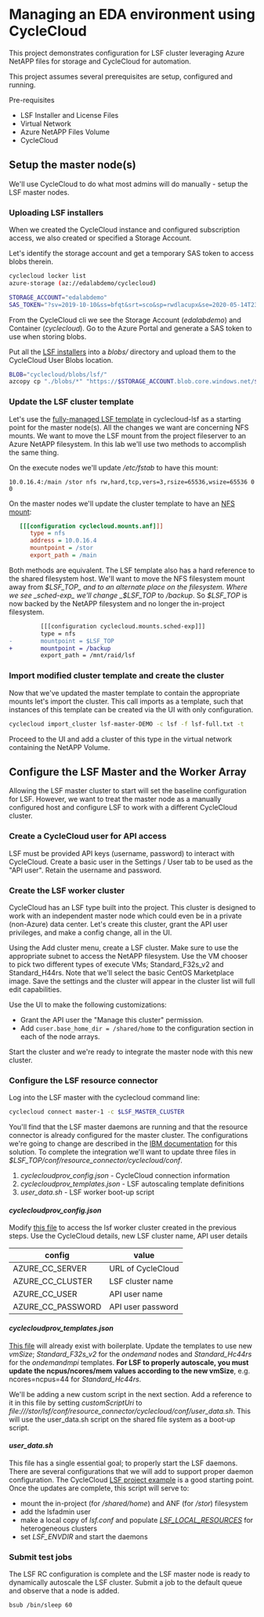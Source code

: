 # Managing an EDA environment using CycleCloud

This project demonstrates configuration for LSF cluster
leveraging Azure NetAPP files for storage and CycleCloud
for automation.

This project assumes several prerequisites are setup, configured and running.

Pre-requisites
* LSF Installer and License Files
* Virtual Network
* Azure NetAPP Files Volume
* CycleCloud

## Setup the master node(s)

We'll use CycleCloud to do what most admins will do manually - setup the LSF master nodes.

### Uploading LSF installers
When we created the CycleCloud instance and configured subscription access, we also created or specified
a Storage Account.

Let's identify the storage account and get a temporary SAS token to access blobs therein. 

```bash
cyclecloud locker list
azure-storage (az://edalabdemo/cyclecloud)

STORAGE_ACCOUNT="edalabdemo"
SAS_TOKEN="?sv=2019-10-10&ss=bfqt&srt=sco&sp=rwdlacupx&se=2020-05-14T23:20:17Z&st=2020-05-12T15:20:17Z&spr=https&sig=REMOVED"
``` 

From the CycleCloud cli we see the Storage Account (_edalabdemo_) and Container (_cyclecloud_).
Go to the Azure Portal and generate a SAS token to use when storing blobs. 

Put all the [LSF installers](https://github.com/Azure/cyclecloud-lsf#ibm-spectrum-lsf) into
a _blobs/_ directory and upload them to the CycleCloud User Blobs location.

```bash
BLOB="cyclecloud/blobs/lsf/"
azcopy cp "./blobs/*" "https://$STORAGE_ACCOUNT.blob.core.windows.net/${BLOB}$SAS_TOKEN"
```

### Update the LSF cluster template

Let's use the [fully-managed LSF template](https://github.com/Azure/cyclecloud-lsf/blob/master/examples/lsf-full.txt) 
in cyclecloud-lsf as a starting point for the master node(s).
All the changes we want are concerning NFS mounts. We want to move the LSF mount
from the project fileserver to an Azure NetAPP filesystem.
In this lab we'll use two methods to accomplish the same thing.

On the execute nodes we'll update _/etc/fstab_ to have this mount: 

```/etc/fstab
10.0.16.4:/main /stor nfs rw,hard,tcp,vers=3,rsize=65536,wsize=65536 0 0
```

On the master nodes we'll update the cluster template to have an [NFS mount](https://docs.microsoft.com/azure/cyclecloud/how-to/mount-fileserver):
```ini
   [[[configuration cyclecloud.mounts.anf]]]
      type = nfs
      address = 10.0.16.4
      mountpoint = /stor
      export_path = /main
```

Both methods are equivalent. The LSF template also has a hard reference to the shared filesystem host.
We'll want to move the NFS filesystem mount away from _$LSF_TOP_ and to an alternate place on the filesystem.
Where we see _sched-exp_ we'll change _$LSF_TOP_ to _/backup_. So _$LSF_TOP_ is now backed by the NetAPP filesystem and no longer the in-project filesystem.

```diff
         [[[configuration cyclecloud.mounts.sched-exp]]]
         type = nfs
-        mountpoint = $LSF_TOP
+        mountpoint = /backup
         export_path = /mnt/raid/lsf
```

### Import modified cluster template and create the cluster

Now that we've updated the master template to contain the appropriate mounts let's
import the cluster. This call imports as a template, such that instances of this 
template can be created via the UI with only configuration.

```bash
cyclecloud import_cluster lsf-master-DEMO -c lsf -f lsf-full.txt -t
```

Proceed to the UI and add a cluster of this type in the virtual network
containing the NetAPP Volume.

## Configure the LSF Master and the Worker Array

Allowing the LSF master cluster to start will set the baseline configuration for LSF.
However, we want to treat the master node as a manually configured host and 
configure LSF to work with a different CycleCloud cluster.

### Create a CycleCloud user for API access

LSF must be provided API keys (username, password) to interact with CycleCloud. Create a basic
user in the Settings / User tab to be used as the "API user". Retain the username and password.

### Create the LSF worker cluster

CycleCloud has an LSF type built into the project. This cluster is designed to work with an 
independent master node which could even be in a private (non-Azure) data center. Let's create
this cluster, grant the API user privileges, and make a config change, all in the UI.

Using the Add cluster menu, create a LSF cluster. Make sure to use the appropriate subnet to
access the NetAPP filesystem. Use the VM chooser to pick two different types of execute VMs; Standard_F32s_v2 and Standard_H44rs. Note that we'll select the basic CentOS Marketplace image.
Save the settings and the cluster will appear in the cluster list will full edit capabilities.

Use the UI to make the following customizations:

* Grant the API user the "Manage this cluster" permission.
* Add `cuser.base_home_dir = /shared/home` to the configuration section in each of the node arrays.

Start the cluster and we're ready to integrate the master node with this new cluster.

### Configure the LSF resource connector

Log into the LSF master with the cyclecloud command line:
```bash
cyclecloud connect master-1 -c $LSF_MASTER_CLUSTER
```

You'll find that the LSF master daemons are running and that the resource connector is already
configured for the master cluster. The configurations we're going to change are described in
the [IBM documentation](https://www.ibm.com/support/knowledgecenter/SSWRJV_10.1.0/lsf_resource_connector/lsf_rc_config_cycle.html) for this solution. To complete the integration
we'll want to update three files in _$LSF_TOP/conf/resource_connector/cyclecloud/conf_.

1. _cyclecloudprov_config.json_ - CycleCloud connection information
1. _cyclecloudprov_templates.json_ - LSF autoscaling template definitions
1. _user_data.sh_ - LSF worker boot-up script

####  _cyclecloudprov_config.json_

Modify [this file](https://www.ibm.com/support/knowledgecenter/SSWRJV_10.1.0/lsf_resource_connector/lsf_rc_azureccprovconfig.html) 
to access the lsf worker cluster created in the previous steps.
Use the CycleCloud details, new LSF cluster name, API user details

| config  | value  | 
|---|---|
| AZURE_CC_SERVER  | URL of CycleCloud  |
| AZURE_CC_CLUSTER  | LSF cluster name  |
| AZURE_CC_USER  | API user name  |
| AZURE_CC_PASSWORD  | API user password  |

#### _cyclecloudprov_templates.json_

[This file](https://www.ibm.com/support/knowledgecenter/SSWRJV_10.1.0/lsf_resource_connector/lsf_rc_azureccprovtemplates.html) 
will already exist with boilerplate. Update the templates to use new *vmSize*; *Standard_F32s_v2* for the *ondemand* nodes and *Standard_Hc44rs* for the *ondemandmpi*
templates. **For LSF to properly autoscale, you must update the ncpus/ncores/mem values according to the new vmSize**, e.g. ncores=ncpus=44 for *Standard_Hc44rs*. 

We'll be adding a new custom script in the next section. Add a reference to it in this file by
setting _customScriptUri_ to _file:///stor/lsf/conf/resource_connector/cyclecloud/conf/user_data.sh_. This will use the user_data.sh script on the shared file system as a boot-up script.

#### _user_data.sh_

This file has a single essential goal; to properly start the LSF daemons. There are
several configurations that we will add to support proper daemon configuration. 
The CycleCloud [LSF project example](https://github.com/Azure/cyclecloud-lsf/blob/master/examples/user_data.sh) is a good starting point. Once the updates are complete, this script 
will serve to:

* mount the in-project (for _/shared/home_) and ANF (for _/stor_) filesystem
* add the lsfadmin user
* make a local copy of _lsf.conf_ and populate [_LSF_LOCAL_RESOURCES_](https://www.ibm.com/support/knowledgecenter/SSETD4_9.1.2/lsf_config_ref/lsf.conf.lsf_local_resources.5.html) for heterogeneous clusters
* set _LSF_ENVDIR_ and start the daemons 

### Submit test jobs

The LSF RC configuration is complete and the LSF master node is ready to dynamically autoscale the LSF cluster. Submit a job to the default queue and observe that a node is added.

```bash 
bsub /bin/sleep 60
```


